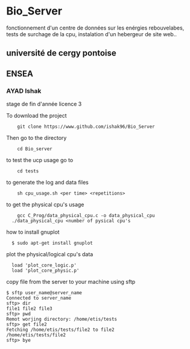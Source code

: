 # Bio_Server
fonctionnement d'un centre de données sur les enérgies rebouvelabes, tests de surchage de la cpu, instalation d'un hebergeur de site web..

## université de cergy pontoise
## ENSEA
### AYAD Ishak

stage de fin d'année licence 3

To download the project
```
	git clone https://www.github.com/ishak96/Bio_Server
```
Then go to the directory
```
	cd Bio_server
```

to test the ucp usage go to
```
	cd tests
```

to generate the log and data files
```
	sh cpu_usage.sh <per time> <repetitions>
```

to get the physical cpu's usage
```
	gcc C_Prog/data_physical_cpu.c -o data_physical_cpu
  ./data_physical_cpu <number of pysical cpu's
```

how to install gnuplot
```
  $ sudo apt-get install gnuplot
```

plot the physical/logical cpu's data
```
  load 'plot_core_logic.p'
  load 'plot_core_physic.p'
```

copy file from the server to your machine using sftp
```
$ sftp user_name@server_name
Connected to server_name
sftp> dir
file1 file2 file3
sftp> pwd
Remot worjing directory: /home/etis/tests
sftp> get file2
Fetching /home/etis/tests/file2 to file2
/home/etis/tests/file2
sftp> bye
```
